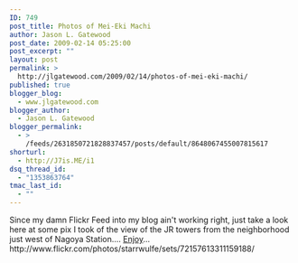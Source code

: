 ```yaml
---
ID: 749
post_title: Photos of Mei-Eki Machi
author: Jason L. Gatewood
post_date: 2009-02-14 05:25:00
post_excerpt: ""
layout: post
permalink: >
  http://jlgatewood.com/2009/02/14/photos-of-mei-eki-machi/
published: true
blogger_blog:
  - www.jlgatewood.com
blogger_author:
  - Jason L. Gatewood
blogger_permalink:
  - >
    /feeds/2631850721828837457/posts/default/8648067455007815617
shorturl:
  - http://J7is.ME/i1
dsq_thread_id:
  - "1353863764"
tmac_last_id:
  - ""
---
```

<div>Since my damn Flickr Feed into my blog ain't working right, just take a look here at some pix I took of the view of the JR towers from the neighborhood just west of Nagoya Station.... <a href="http://www.facebook.com/ext/share.php?sid=48604912589&amp;h=bYUSk&amp;u=B4X6A">Enjoy</a>...</div>
<div></div>
<div>http://www.flickr.com/photos/starrwulfe/sets/72157613311159188/</div>